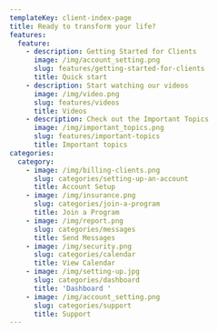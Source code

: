 ```yaml
---
templateKey: client-index-page
title: Ready to transform your life?
features:
  feature:
    - description: Getting Started for Clients
      image: /img/account_setting.png
      slug: features/getting-started-for-clients
      title: Quick start
    - description: Start watching our videos
      image: /img/video.png
      slug: features/videos
      title: Videos
    - description: Check out the Important Topics
      image: /img/important_topics.png
      slug: features/important-topics
      title: Important topics
categories:
  category:
    - image: /img/billing-clients.png
      slug: categories/setting-up-an-account
      title: Account Setup
    - image: /img/insurance.png
      slug: categories/join-a-program
      title: Join a Program
    - image: /img/report.png
      slug: categories/messages
      title: Send Messages
    - image: /img/security.png
      slug: categories/calendar
      title: View Calendar
    - image: /img/setting-up.jpg
      slug: categories/dashboard
      title: 'Dashboard '
    - image: /img/account_setting.png
      slug: categories/support
      title: Support
---
```



